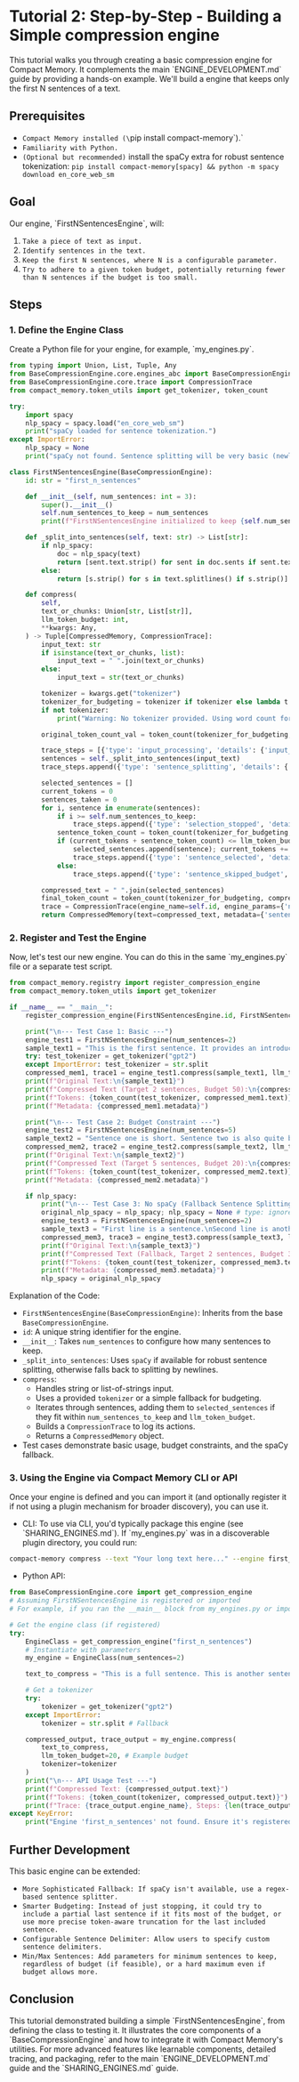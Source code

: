 # Tutorial 2: Step-by-Step - Building a Simple compression engine
This tutorial walks you through creating a basic compression engine for Compact Memory. It complements the main \`ENGINE_DEVELOPMENT.md\` guide by providing a hands-on example. We'll build a engine that keeps only the first N sentences of a text.
## Prerequisites
*   `Compact Memory installed (\`pip install compact-memory\`).`
*   `Familiarity with Python.`
*   `(Optional but recommended)` install the spaCy extra for robust sentence tokenization:
    `pip install compact-memory[spacy] && python -m spacy download en_core_web_sm`
## Goal
Our engine, \`FirstNSentencesEngine\`, will:
1.  `Take a piece of text as input.`
2.  `Identify sentences in the text.`
3.  `Keep the first N sentences, where N is a configurable parameter.`
4.  `Try to adhere to a given token budget, potentially returning fewer than N sentences if the budget is too small.`
## Steps
### 1. Define the Engine Class
Create a Python file for your engine, for example, \`my_engines.py\`.
```python
from typing import Union, List, Tuple, Any
from BaseCompressionEngine.core.engines_abc import BaseCompressionEngine, CompressedMemory
from BaseCompressionEngine.core.trace import CompressionTrace
from compact_memory.token_utils import get_tokenizer, token_count

try:
    import spacy
    nlp_spacy = spacy.load("en_core_web_sm")
    print("spaCy loaded for sentence tokenization.")
except ImportError:
    nlp_spacy = None
    print("spaCy not found. Sentence splitting will be very basic (newline-based).")

class FirstNSentencesEngine(BaseCompressionEngine):
    id: str = "first_n_sentences"

    def __init__(self, num_sentences: int = 3):
        super().__init__()
        self.num_sentences_to_keep = num_sentences
        print(f"FirstNSentencesEngine initialized to keep {self.num_sentences_to_keep} sentences.")

    def _split_into_sentences(self, text: str) -> List[str]:
        if nlp_spacy:
            doc = nlp_spacy(text)
            return [sent.text.strip() for sent in doc.sents if sent.text.strip()]
        else:
            return [s.strip() for s in text.splitlines() if s.strip()]

    def compress(
        self,
        text_or_chunks: Union[str, List[str]],
        llm_token_budget: int,
        **kwargs: Any,
    ) -> Tuple[CompressedMemory, CompressionTrace]:
        input_text: str
        if isinstance(text_or_chunks, list):
            input_text = " ".join(text_or_chunks)
        else:
            input_text = str(text_or_chunks)

        tokenizer = kwargs.get("tokenizer")
        tokenizer_for_budgeting = tokenizer if tokenizer else lambda t: t.split()
        if not tokenizer:
            print("Warning: No tokenizer provided. Using word count for budgeting (less accurate).")

        original_token_count_val = token_count(tokenizer_for_budgeting, input_text)

        trace_steps = [{'type': 'input_processing', 'details': {'input_type': type(text_or_chunks).__name__, 'original_length': len(input_text), 'original_tokens': original_token_count_val, 'budget_type': 'tokens' if tokenizer else 'words (fallback)', 'requested_budget': llm_token_budget}}]
        sentences = self._split_into_sentences(input_text)
        trace_steps.append({'type': 'sentence_splitting', 'details': {'num_sentences_found': len(sentences), 'method': 'spaCy' if nlp_spacy else 'newline split'}})

        selected_sentences = []
        current_tokens = 0
        sentences_taken = 0
        for i, sentence in enumerate(sentences):
            if i >= self.num_sentences_to_keep:
                trace_steps.append({'type': 'selection_stopped', 'details': {'reason': f'Reached configured limit of {self.num_sentences_to_keep} sentences.', 'sentences_selected': sentences_taken}}); break
            sentence_token_count = token_count(tokenizer_for_budgeting, sentence)
            if (current_tokens + sentence_token_count) <= llm_token_budget:
                selected_sentences.append(sentence); current_tokens += sentence_token_count; sentences_taken += 1
                trace_steps.append({'type': 'sentence_selected', 'details': {'sentence_index': i, 'sentence_preview': sentence[:50] + '...', 'sentence_tokens': sentence_token_count, 'cumulative_tokens': current_tokens}})
            else:
                trace_steps.append({'type': 'sentence_skipped_budget', 'details': {'sentence_index': i, 'sentence_preview': sentence[:50] + '...', 'sentence_tokens': sentence_token_count, 'reason': f'Adding sentence would exceed token budget ({current_tokens + sentence_token_count} > {llm_token_budget}).'}}); break

        compressed_text = " ".join(selected_sentences)
        final_token_count = token_count(tokenizer_for_budgeting, compressed_text)
        trace = CompressionTrace(engine_name=self.id, engine_params={'num_sentences': self.num_sentences_to_keep}, input_summary={'original_tokens': original_token_count_val, 'num_input_sentences': len(sentences)}, steps=trace_steps, output_summary={'compressed_tokens': final_token_count, 'num_output_sentences': len(selected_sentences)}, processing_ms=0.0, final_compressed_object_preview=compressed_text[:70])
        return CompressedMemory(text=compressed_text, metadata={'sentences_kept': len(selected_sentences)}), trace
```
### 2. Register and Test the Engine
Now, let's test our new engine. You can do this in the same \`my_engines.py\` file or a separate test script.
```python
from compact_memory.registry import register_compression_engine
from compact_memory.token_utils import get_tokenizer

if __name__ == "__main__":
    register_compression_engine(FirstNSentencesEngine.id, FirstNSentencesEngine)

    print("\n--- Test Case 1: Basic ---")
    engine_test1 = FirstNSentencesEngine(num_sentences=2)
    sample_text1 = "This is the first sentence. It provides an introduction.\nThis is the second sentence, offering more details.\nThis is a third sentence, which should be excluded by this configuration.\nAnd a fourth one, also to be excluded."
    try: test_tokenizer = get_tokenizer("gpt2")
    except ImportError: test_tokenizer = str.split
    compressed_mem1, trace1 = engine_test1.compress(sample_text1, llm_token_budget=50, tokenizer=test_tokenizer)
    print(f"Original Text:\n{sample_text1}")
    print(f"Compressed Text (Target 2 sentences, Budget 50):\n{compressed_mem1.text}")
    print(f"Tokens: {token_count(test_tokenizer, compressed_mem1.text)}")
    print(f"Metadata: {compressed_mem1.metadata}")

    print("\n--- Test Case 2: Budget Constraint ---")
    engine_test2 = FirstNSentencesEngine(num_sentences=5)
    sample_text2 = "Sentence one is short. Sentence two is also quite brief.\nSentence three is a bit longer and might push the budget.\nSentence four is definitely very long and elaborate, probably too much for a small budget.\nSentence five would be next if budget allows."
    compressed_mem2, trace2 = engine_test2.compress(sample_text2, llm_token_budget=20, tokenizer=test_tokenizer)
    print(f"Original Text:\n{sample_text2}")
    print(f"Compressed Text (Target 5 sentences, Budget 20):\n{compressed_mem2.text}")
    print(f"Tokens: {token_count(test_tokenizer, compressed_mem2.text)}")
    print(f"Metadata: {compressed_mem2.metadata}")

    if nlp_spacy:
        print("\n--- Test Case 3: No spaCy (Fallback Sentence Splitting) ---")
        original_nlp_spacy = nlp_spacy; nlp_spacy = None # type: ignore
        engine_test3 = FirstNSentencesEngine(num_sentences=2)
        sample_text3 = "First line is a sentence.\nSecond line is another."
        compressed_mem3, trace3 = engine_test3.compress(sample_text3, llm_token_budget=30, tokenizer=test_tokenizer)
        print(f"Original Text:\n{sample_text3}")
        print(f"Compressed Text (Fallback, Target 2 sentences, Budget 30):\n{compressed_mem3.text}")
        print(f"Tokens: {token_count(test_tokenizer, compressed_mem3.text)}")
        print(f"Metadata: {compressed_mem3.metadata}")
        nlp_spacy = original_nlp_spacy
```
Explanation of the Code:
*   `FirstNSentencesEngine(BaseCompressionEngine)`: Inherits from the base `BaseCompressionEngine`.
*   `id`: A unique string identifier for the engine.
*   `__init__`: Takes `num_sentences` to configure how many sentences to keep.
*   `_split_into_sentences`: Uses `spaCy` if available for robust sentence splitting, otherwise falls back to splitting by newlines.
*   `compress`:
    *   Handles string or list-of-strings input.
    *   Uses a provided `tokenizer` or a simple fallback for budgeting.
    *   Iterates through sentences, adding them to `selected_sentences` if they fit within `num_sentences_to_keep` and `llm_token_budget`.
    *   Builds a `CompressionTrace` to log its actions.
    *   Returns a `CompressedMemory` object.
*   Test cases demonstrate basic usage, budget constraints, and the spaCy fallback.
### 3. Using the Engine via Compact Memory CLI or API
Once your engine is defined and you can import it (and optionally register it if not using a plugin mechanism for broader discovery), you can use it.
*   CLI:
To use via CLI, you'd typically package this engine (see \`SHARING_ENGINES.md\`). If \`my_engines.py\` was in a discoverable plugin directory, you could run:
```bash
compact-memory compress --text "Your long text here..." --engine first_n_sentences --budget 50 --engine-params '{"num_sentences": 2}'
```
*   Python API:
```python
from BaseCompressionEngine.core import get_compression_engine
# Assuming FirstNSentencesEngine is registered or imported
# For example, if you ran the __main__ block from my_engines.py or imported it.

# Get the engine class (if registered)
try:
    EngineClass = get_compression_engine("first_n_sentences")
    # Instantiate with parameters
    my_engine = EngineClass(num_sentences=2)

    text_to_compress = "This is a full sentence. This is another sentence that provides context. This third sentence is important for details. A fourth sentence might be too much for the budget. The fifth and final sentence concludes the example."

    # Get a tokenizer
    try:
        tokenizer = get_tokenizer("gpt2")
    except ImportError:
        tokenizer = str.split # Fallback

    compressed_output, trace_output = my_engine.compress(
        text_to_compress,
        llm_token_budget=20, # Example budget
        tokenizer=tokenizer
    )
    print("\n--- API Usage Test ---")
    print(f"Compressed Text: {compressed_output.text}")
    print(f"Tokens: {token_count(tokenizer, compressed_output.text)}")
    print(f"Trace: {trace_output.engine_name}, Steps: {len(trace_output.steps)}")
except KeyError:
    print("Engine 'first_n_sentences' not found. Ensure it's registered for API usage outside its defining script.")

```
## Further Development
This basic engine can be extended:
*   `More Sophisticated Fallback: If spaCy isn't available, use a regex-based sentence splitter.`
*   `Smarter Budgeting: Instead of just stopping, it could try to include a partial last sentence if it fits most of the budget, or use more precise token-aware truncation for the last included sentence.`
*   `Configurable Sentence Delimiter: Allow users to specify custom sentence delimiters.`
*   `Min/Max Sentences: Add parameters for minimum sentences to keep, regardless of budget (if feasible), or a hard maximum even if budget allows more.`
## Conclusion
This tutorial demonstrated building a simple \`FirstNSentencesEngine\`, from defining the class to testing it. It illustrates the core components of a \`BaseCompressionEngine\` and how to integrate it with Compact Memory's utilities. For more advanced features like learnable components, detailed tracing, and packaging, refer to the main \`ENGINE_DEVELOPMENT.md\` guide and the \`SHARING_ENGINES.md\` guide.
